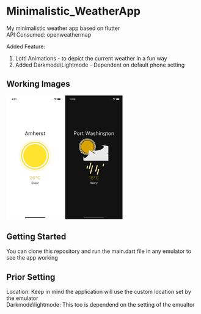 # Minimalistic_WeatherApp

My minimalistic weather app based on flutter  
API Consumed: openweathermap  
  
Added Feature:  
1. Lotti Animations - to depict the current weather in a fun way  
2. Added Darkmode\Lightmode - Dependent on default phone setting

## Working Images
<img src='lib/images/w2.png' width="150"/> <img src='lib/images/w1.png' width="150"/>
## Getting Started

You can clone this repository and run the main.dart file in any emulator to see the app working

## Prior Setting
Location: Keep in mind the application will use the custom location set by the emulator  
Darkmode\lightmode: This too is dependend on the setting of the emualtor
